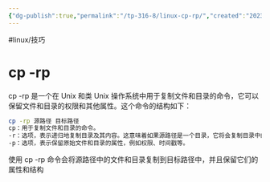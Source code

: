 ```yaml
---
{"dg-publish":true,"permalink":"/tp-316-8/linux-cp-rp/","created":"2023-08-10T10:24:21.571+08:00","updated":"2024-06-01T10:51:17.153+08:00"}
---
```


#linux/技巧
# cp -rp

cp -rp 是一个在 Unix 和类 Unix 操作系统中用于复制文件和目录的命令，它可以保留文件和目录的权限和其他属性。这个命令的结构如下：

```bash
cp -rp 源路径 目标路径
cp：用于复制文件和目录的命令。
-r：选项，表示递归地复制目录及其内容。这意味着如果源路径是一个目录，它将会复制目录中的所有内容，包括子目录和文件。
-p：选项，表示保留原始文件和目录的属性，例如权限、时间戳等。
```

使用 cp -rp 命令会将源路径中的文件和目录复制到目标路径中，并且保留它们的属性和结构